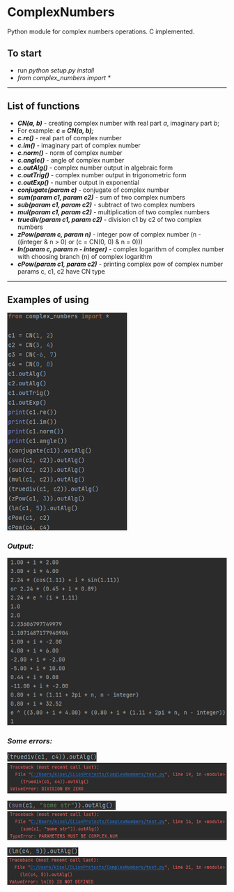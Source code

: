 # ComplexNumbers
Python module for complex numbers operations. C implemented.
## To start
* run _python setup.py install_
* _from complex_numbers import *_
---
## List of functions
* **_CN(a, b)_** - creating complex number with real part _a_, imaginary part _b_;
* For example: **_c = CN(a, b);_** 
* **_c.re()_** - real part of complex number
* **_c.im()_** - imaginary part of complex number
* **_c.norm()_** - norm of complex number
* **_c.angle()_** - angle of complex number
* **_c.outAlg()_** - complex number output in algebraic form
* **_c.outTrig()_** - complex number output in trigonometric form
* **_c.outExp()_** - number output in exponential
* **_conjugate(param c)_** - conjugate of complex number
* **_sum(param c1, param c2)_** - sum of two complex numbers
* **_sub(param c1, param c2)_** - subtract of two complex numbers
* **_mul(param c1, param c2)_** - multiplication of two complex numbers
* **_truediv(param c1, param c2)_** - division c1 by c2 of two complex numbers
* **_zPow(param c, param n)_** - integer pow of complex number (n - ((integer & n > 0) or (c = CN(0, 0) & n = 0)))
* _**ln(param c, param n - integer)**_ - complex logarithm of complex number with choosing branch (n) of complex logarithm
* **_cPow(param c1, param c2)_** - printing complex pow of complex number \
params c, c1, c2 have CN type
---
## Examples of using
![](imgs/img_3.png)
### _Output:_ 
![](imgs/img_4.png)
### _Some errors:_
![](imgs/img_5.png)\
![](imgs/img_6.png)

![](imgs/img_7.png)\
![](imgs/img_8.png)

![](imgs/img_9.png)\
![](imgs/img_10.png)



















